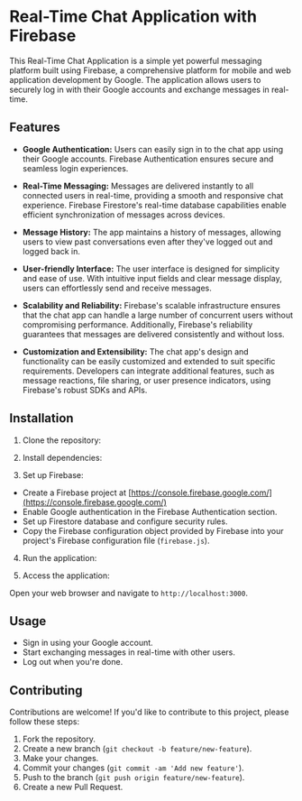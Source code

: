 # Real-Time Chat Application with Firebase

This Real-Time Chat Application is a simple yet powerful messaging platform built using Firebase, a comprehensive platform for mobile and web application development by Google. The application allows users to securely log in with their Google accounts and exchange messages in real-time.

## Features

- **Google Authentication:** Users can easily sign in to the chat app using their Google accounts. Firebase Authentication ensures secure and seamless login experiences.
  
- **Real-Time Messaging:** Messages are delivered instantly to all connected users in real-time, providing a smooth and responsive chat experience. Firebase Firestore's real-time database capabilities enable efficient synchronization of messages across devices.
  
- **Message History:** The app maintains a history of messages, allowing users to view past conversations even after they've logged out and logged back in.
  
- **User-friendly Interface:** The user interface is designed for simplicity and ease of use. With intuitive input fields and clear message display, users can effortlessly send and receive messages.
  
- **Scalability and Reliability:** Firebase's scalable infrastructure ensures that the chat app can handle a large number of concurrent users without compromising performance. Additionally, Firebase's reliability guarantees that messages are delivered consistently and without loss.
  
- **Customization and Extensibility:** The chat app's design and functionality can be easily customized and extended to suit specific requirements. Developers can integrate additional features, such as message reactions, file sharing, or user presence indicators, using Firebase's robust SDKs and APIs.

## Installation

1. Clone the repository:


2. Install dependencies:


3. Set up Firebase:

- Create a Firebase project at [https://console.firebase.google.com/](https://console.firebase.google.com/)
- Enable Google authentication in the Firebase Authentication section.
- Set up Firestore database and configure security rules.
- Copy the Firebase configuration object provided by Firebase into your project's Firebase configuration file (`firebase.js`).

4. Run the application:
   
5. Access the application:

Open your web browser and navigate to `http://localhost:3000`.

## Usage

- Sign in using your Google account.
- Start exchanging messages in real-time with other users.
- Log out when you're done.

## Contributing

Contributions are welcome! If you'd like to contribute to this project, please follow these steps:

1. Fork the repository.
2. Create a new branch (`git checkout -b feature/new-feature`).
3. Make your changes.
4. Commit your changes (`git commit -am 'Add new feature'`).
5. Push to the branch (`git push origin feature/new-feature`).
6. Create a new Pull Request.




